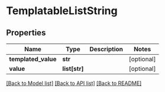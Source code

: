 # TemplatableListString

## Properties
Name | Type | Description | Notes
------------ | ------------- | ------------- | -------------
**templated_value** | **str** |  | [optional] 
**value** | **list[str]** |  | [optional] 

[[Back to Model list]](../README.md#documentation-for-models) [[Back to API list]](../README.md#documentation-for-api-endpoints) [[Back to README]](../README.md)


